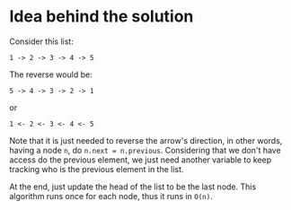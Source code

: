 # Idea behind the solution

Consider this list:
```
1 -> 2 -> 3 -> 4 -> 5
```
The reverse would be:
```
5 -> 4 -> 3 -> 2 -> 1
```
or
```
1 <- 2 <- 3 <- 4 <- 5
```

Note that it is just needed to reverse the arrow's direction, in other words, having a node `n`, do `n.next = n.previous`. Considering that we don't have access do the previous element, we just need another variable to keep tracking who is the previous element in the list.

At the end, just update the head of the list to be the last node. This algorithm runs once for each node, thus it runs in `O(n)`.